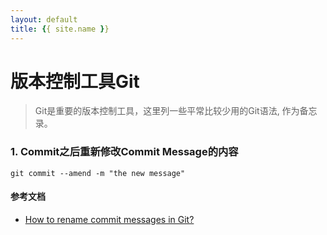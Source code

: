 ```yaml
---
layout: default
title: {{ site.name }}
---
```


# 版本控制工具Git

> Git是重要的版本控制工具，这里列一些平常比较少用的Git语法, 作为备忘录。

### 1. Commit之后重新修改Commit Message的内容
    git commit --amend -m "the new message" 

#### 参考文档
- [How to rename commit messages in Git?](https://stackoverflow.com/questions/10748749/how-to-rename-commit-messages-in-git)
